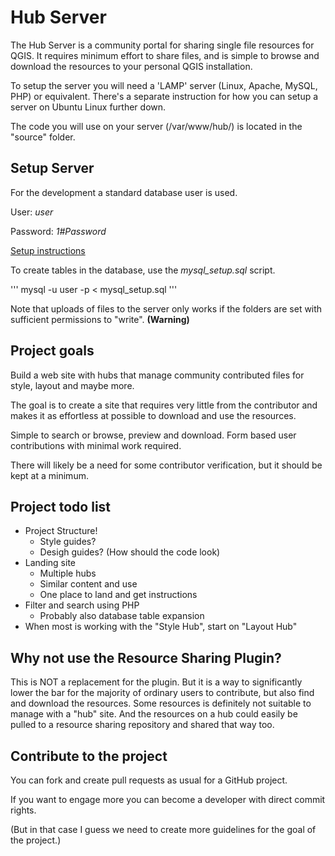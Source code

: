 # Hub Server

The Hub Server is a community portal for sharing single file resources for QGIS. It requires minimum effort to share files, and is simple to browse and download the resources to your personal QGIS installation.

To setup the server you will need a 'LAMP' server (Linux, Apache, MySQL, PHP) or equivalent. There's a separate instruction for how you can setup a server on Ubuntu Linux further down.

The code you will use on your server (/var/www/hub/) is located in the "source" folder.

## Setup Server

For the development a standard database user is used.

User: _user_

Password: _1#Password_

[Setup instructions](https://github.com/style-hub/hub-server/blob/master/setup-server.md)

To create tables in the database, use the _mysql_setup.sql_ script.

'''
mysql -u user -p < mysql_setup.sql
'''

Note that uploads of files to the server only works if the folders are set with sufficient permissions to "write". __(Warning)__

## Project goals

Build a web site with hubs that manage community contributed files for style, layout and maybe more.

The goal is to create a site that requires very little from the contributor and makes it as effortless at possible to download and use the resources.

Simple to search or browse, preview and download. Form based user contributions with minimal work required.

There will likely be a need for some contributor verification, but it should be kept at a minimum.

## Project todo list

* Project Structure!  
  * Style guides?
  * Desigh guides? (How should the code look)
* Landing site 
  * Multiple hubs
  * Similar content and use
  * One place to land and get instructions
* Filter and search using PHP
  * Probably also database table expansion
* When most is working with the "Style Hub", start on "Layout Hub"

## Why not use the Resource Sharing Plugin?

This is NOT a replacement for the plugin. But it is a way to significantly lower the bar for the majority of ordinary users to contribute, but also find and download the resources. Some resources is definitely not suitable to manage with a "hub" site. And the resources on a hub could easily be pulled to a resource sharing repository and shared that way too.

## Contribute to the project

You can fork and create pull requests as usual for a GitHub project.

If you want to engage more you can become a developer with direct commit rights.

(But in that case I guess we need to create more guidelines for the goal of the project.)
